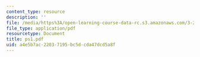 ```yaml
---
content_type: resource
description: ''
file: /media/https%3A/open-learning-course-data-rc.s3.amazonaws.com/3-20-materials-at-equilibrium-sma-5111-fall-2003/a4e5b7ac22037195bc5dcda47dcd5a8f_ps1.pdf
file_type: application/pdf
resourcetype: Document
title: ps1.pdf
uid: a4e5b7ac-2203-7195-bc5d-cda47dcd5a8f
---
```


